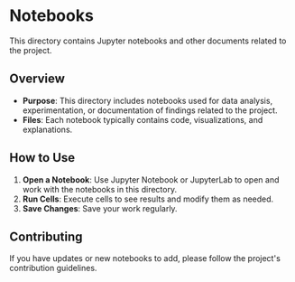 # Notebooks

This directory contains Jupyter notebooks and other documents related to the project.

## Overview

- **Purpose**: This directory includes notebooks used for data analysis, experimentation, or documentation of findings related to the project.
- **Files**: Each notebook typically contains code, visualizations, and explanations.

## How to Use

1. **Open a Notebook**: Use Jupyter Notebook or JupyterLab to open and work with the notebooks in this directory.
2. **Run Cells**: Execute cells to see results and modify them as needed.
3. **Save Changes**: Save your work regularly.

## Contributing

If you have updates or new notebooks to add, please follow the project's contribution guidelines.


